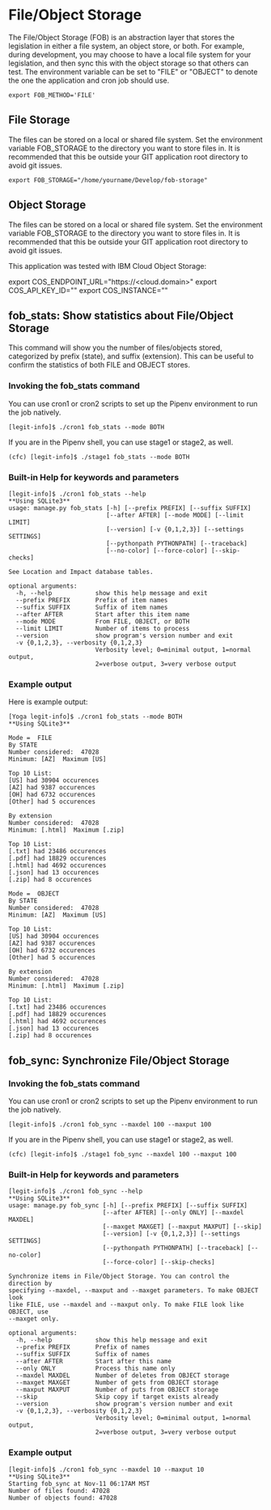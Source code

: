 # File/Object Storage

The File/Object Storage (FOB) is an abstraction layer that stores the
legislation in either a file system, an object store, or both.  For
example, during development, you may choose to have a local file system
for your legislation, and then sync this with the object storage so
that others can test.  The environment variable can be set to "FILE" or
"OBJECT" to denote the one the application and cron job should use.

```console
export FOB_METHOD='FILE'
```

## File Storage

The files can be stored on a local or shared file system.  Set the
environment variable FOB_STORAGE to the directory you want to store
files in.  It is recommended that this be outside your GIT application
root directory to avoid git issues.

```console
export FOB_STORAGE="/home/yourname/Develop/fob-storage"
```

## Object Storage

The files can be stored on a local or shared file system.  Set the
environment variable FOB_STORAGE to the directory you want to store
files in.  It is recommended that this be outside your GIT application
root directory to avoid git issues.

This application was tested with IBM Cloud Object Storage:

export COS_ENDPOINT_URL="https://<cloud.domain>"
export COS_API_KEY_ID="<your api key>"
export COS_INSTANCE="<instance>"


## fob_stats: Show statistics about File/Object Storage

This command will show you the number of files/objects stored, categorized
by prefix (state), and suffix (extension).  This can be useful to confirm
the statistics of both FILE and OBJECT stores.

### Invoking the fob_stats command

You can use cron1 or cron2 scripts to set up the Pipenv environment
to run the job natively.
```console
[legit-info]$ ./cron1 fob_stats --mode BOTH
```

If you are in the Pipenv shell, you can use stage1 or stage2, as well.

```console
(cfc) [legit-info]$ ./stage1 fob_stats --mode BOTH
```


### Built-in Help for keywords and parameters

```console
[legit-info]$ ./cron1 fob_stats --help
**Using SQLite3**
usage: manage.py fob_stats [-h] [--prefix PREFIX] [--suffix SUFFIX]
                           [--after AFTER] [--mode MODE] [--limit LIMIT]
                           [--version] [-v {0,1,2,3}] [--settings SETTINGS]
                           [--pythonpath PYTHONPATH] [--traceback]
                           [--no-color] [--force-color] [--skip-checks]

See Location and Impact database tables.

optional arguments:
  -h, --help            show this help message and exit
  --prefix PREFIX       Prefix of item names
  --suffix SUFFIX       Suffix of item names
  --after AFTER         Start after this item name
  --mode MODE           From FILE, OBJECT, or BOTH
  --limit LIMIT         Number of items to process
  --version             show program's version number and exit
  -v {0,1,2,3}, --verbosity {0,1,2,3}
                        Verbosity level; 0=minimal output, 1=normal output,
                        2=verbose output, 3=very verbose output
```

### Example output

Here is example output:

```console
[Yoga legit-info]$ ./cron1 fob_stats --mode BOTH
**Using SQLite3**
 
Mode =  FILE
By STATE
Number considered:  47028
Minimum: [AZ]  Maximum [US]
 
Top 10 List:
[US] had 30904 occurences
[AZ] had 9387 occurences
[OH] had 6732 occurences
[Other] had 5 occurences
 
By extension
Number considered:  47028
Minimum: [.html]  Maximum [.zip]
 
Top 10 List:
[.txt] had 23486 occurences
[.pdf] had 18829 occurences
[.html] had 4692 occurences
[.json] had 13 occurences
[.zip] had 8 occurences

Mode =  OBJECT
By STATE
Number considered:  47028
Minimum: [AZ]  Maximum [US]
 
Top 10 List:
[US] had 30904 occurences
[AZ] had 9387 occurences
[OH] had 6732 occurences
[Other] had 5 occurences
 
By extension
Number considered:  47028
Minimum: [.html]  Maximum [.zip]
 
Top 10 List:
[.txt] had 23486 occurences
[.pdf] had 18829 occurences
[.html] had 4692 occurences
[.json] had 13 occurences
[.zip] had 8 occurences
```


## fob_sync: Synchronize File/Object Storage

### Invoking the fob_stats command

You can use cron1 or cron2 scripts to set up the Pipenv environment
to run the job natively.
```console
[legit-info]$ ./cron1 fob_sync --maxdel 100 --maxput 100
```

If you are in the Pipenv shell, you can use stage1 or stage2, as well.

```console
(cfc) [legit-info]$ ./stage1 fob_sync --maxdel 100 --maxput 100
```

### Built-in Help for keywords and parameters

```console
[legit-info]$ ./cron1 fob_sync --help
**Using SQLite3**
usage: manage.py fob_sync [-h] [--prefix PREFIX] [--suffix SUFFIX]
                          [--after AFTER] [--only ONLY] [--maxdel MAXDEL]
                          [--maxget MAXGET] [--maxput MAXPUT] [--skip]
                          [--version] [-v {0,1,2,3}] [--settings SETTINGS]
                          [--pythonpath PYTHONPATH] [--traceback] [--no-color]
                          [--force-color] [--skip-checks]

Synchronize items in File/Object Storage. You can control the direction by
specifying --maxdel, --maxput and --maxget parameters. To make OBJECT look
like FILE, use --maxdel and --maxput only. To make FILE look like OBJECT, use
--maxget only.

optional arguments:
  -h, --help            show this help message and exit
  --prefix PREFIX       Prefix of names
  --suffix SUFFIX       Suffix of names
  --after AFTER         Start after this name
  --only ONLY           Process this name only
  --maxdel MAXDEL       Number of deletes from OBJECT storage
  --maxget MAXGET       Number of gets from OBJECT storage
  --maxput MAXPUT       Number of puts from OBJECT storage
  --skip                Skip copy if target exists already
  --version             show program's version number and exit
  -v {0,1,2,3}, --verbosity {0,1,2,3}
                        Verbosity level; 0=minimal output, 1=normal output,
                        2=verbose output, 3=very verbose output
```


### Example output

``` console
[legit-info]$ ./cron1 fob_sync --maxdel 10 --maxput 10
**Using SQLite3**
Starting fob_sync at Nov-11 06:17AM MST
Number of files found: 47028
Number of objects found: 47028

